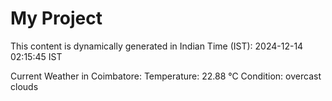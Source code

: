 # My Project

This content is dynamically generated in Indian Time (IST): 2024-12-14 02:15:45 IST


Current Weather in Coimbatore:
Temperature: 22.88 °C
Condition: overcast clouds
